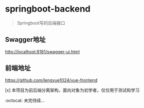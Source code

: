 # springboot-backend
> Springboot写的后端接口

## Swagger地址
<http://localhost:8181/swagger-ui.html>

## 前端地址
<https://github.com/lengyue1024/vue-frontend>

[x] 本项目为前后端分离架构，面向对象为初学者，仅仅用于测试和学习

:octocat: 未完待续...